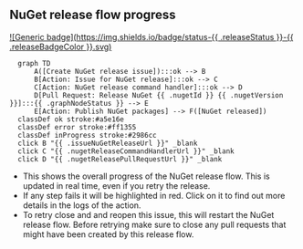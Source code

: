<!-- nuget-release-flow -->
## NuGet release flow progress

[![Generic badge](https://img.shields.io/badge/status-{{ .releaseStatus }}-{{ .releaseBadgeColor }}.svg)](https://shields.io/)

``````mermaid
  graph TD
      A([Create NuGet release issue]):::ok --> B
      B[Action: Issue for NuGet release]:::ok --> C
      C[Action: NuGet release command handler]:::ok --> D
      D[Pull Request: Release NuGet {{ .nugetId }} {{ .nugetVersion }}]:::{{ .graphNodeStatus }} --> E
      E[Action: Publish NuGet packages] --> F([NuGet released])
  classDef ok stroke:#a5e16e 
  classDef error stroke:#ff1355
  classDef inProgress stroke:#2986cc
  click B "{{ .issueNuGetReleaseUrl }}" _blank
  click C "{{ .nugetReleaseCommandHandlerUrl }}" _blank
  click D "{{ .nugetReleasePullRequestUrl }}" _blank
``````

- This shows the overall progress of the NuGet release flow. This is updated in real time, even if you retry the release.
- If any step fails it will be highlighted in red. Click on it to find out more details in the logs of the action.
- To retry close and and reopen this issue, this will restart the NuGet release flow. Before retrying make sure to close any pull requests that might have been created by this release flow.

<!-- issue-nuget-release-url: {{ .issueNuGetReleaseUrl }} -->
<!-- nuget-release-command-handler-url: {{ .nugetReleaseCommandHandlerUrl }} -->
<!-- nuget-release-pull-request-url: {{ .nugetReleasePullRequestUrl }} -->
